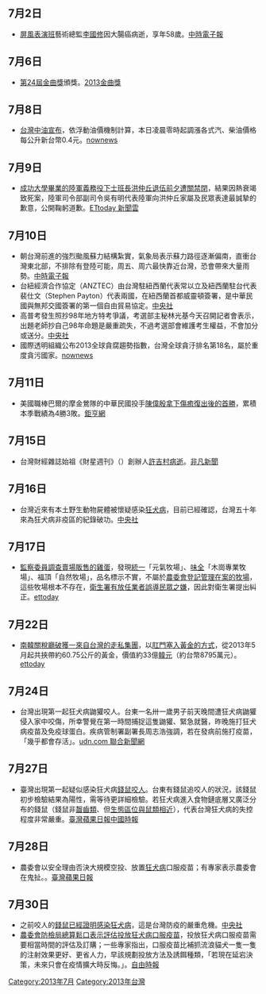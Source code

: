 <noinclude></noinclude>

## 7月2日

  - [屏風表演班](../Page/屏風表演班.md "wikilink")藝術總監[李國修](../Page/李國修.md "wikilink")因大腸癌病逝，享年58歲。[中時電子報](https://web.archive.org/web/20131217193410/http://showbiz.chinatimes.com/2009Cti/Channel/Showbiz/showbiz-feature-cnt/0%2C5115%2C112013070200840%2C00.html)

## 7月6日

  - [第24屆金曲獎](../Page/第24屆金曲獎.md "wikilink")頒獎。[2013金曲獎](https://web.archive.org/web/20130708040627/http://2013goldenmelody.bamid.gov.tw/)

## 7月8日

  - [台灣中油宣布](https://zh.wikipedia.org/wiki/台灣中油 "wikilink")，依浮動油價機制計算，本日凌晨零時起調漲各式汽、柴油價格每公升新台幣0.4元。[nownews](http://www.nownews.com/2013/07/07/320-2959820.htm)

## 7月9日

  - [成功大學畢業的陸軍義務役下士班長](https://zh.wikipedia.org/wiki/成功大學 "wikilink")[洪仲丘退伍前夕遭關禁閉](https://zh.wikipedia.org/wiki/洪仲丘 "wikilink")，結果因熱衰竭致死案，陸軍司令部副司令吳有明代表陸軍向洪仲丘家屬及民眾表達最誠摯的歉意，公開鞠躬道歉。[ETtoday 新聞雲](http://www.ettoday.net/news/20130709/238139.htm)

## 7月10日

  - 朝台灣前進的強烈颱風蘇力結構紮實，氣象局表示蘇力路徑逐漸偏南，直衝台灣東北部，不排除有登陸可能，周五、周六最快靠近台灣，恐會帶來大量雨勢。[中時電子報](https://web.archive.org/web/20130715212303/http://www.chinatimes.com/realtimenews/%E8%98%87%E5%8A%9B%E8%BD%89%E5%BC%B7%E9%A2%B1--%E6%98%8E%E6%99%9A%E7%99%BC%E9%99%B8%E8%AD%A6-20130710002242-260401)
  - 台紐經濟合作協定（ANZTEC）由台灣駐紐西蘭代表常以立及紐西蘭駐台代表裴仕文（Stephen Payton）代表兩國，在紐西蘭首都威靈頓簽署，是中華民國與無邦交國簽署的第一個自由貿易協定。[中央社](https://web.archive.org/web/20140301000423/http://www.cna.com.tw/News/aFE/201307100235-1.aspx)
  - 高普考發生照抄98年地方特考爭議，考選部主秘林光基今天召開記者會表示，出題老師抄自己98年命題是嚴重疏失，不過考選部會維護考生權益，不會加分或送分。[中央社](http://www.cna.com.tw/News/FirstNews/201307100028-1.aspx)
  - 國際透明組織公布2013全球貪腐趨勢指數，台灣全球貪汙排名第18名，屬於重度貪污國家。[nownews](http://www.nownews.com/2013/07/10/301-2961014.htm)

## 7月11日

  - 美國職棒巴爾的摩金鶯隊的中華民國投手[陳偉殷拿下傷癒復出後的首勝](https://zh.wikipedia.org/wiki/陳偉殷 "wikilink")，累積本季戰績為4勝3敗。[鉅亨網](http://news.cnyes.com/Content/20130711/KH920YOM82U0M.shtml)

## 7月15日

  - 台灣財經雜誌始祖《財星週刊》（）創辦人[許吉村病逝](https://zh.wikipedia.org/wiki/許吉村 "wikilink")。[非凡新聞](https://tw.news.yahoo.com/video/%E7%B8%B1%E6%A9%AB%E8%82%A1%E6%B5%B740%E5%B9%B4-%E8%B2%A1%E6%98%9F%E5%89%B5%E8%BE%A6%E4%BA%BA%E8%A8%B1%E5%90%89%E6%9D%91%E7%97%85%E9%80%9D-090000256.html)

## 7月16日

  - 台灣近來有本土野生動物屍體被懷疑感染[狂犬病](../Page/狂犬病.md "wikilink")，目前已經確認，台灣五十年來為狂犬病非疫區的紀錄破功。[中央社](http://www.cna.com.tw/News/FirstNews/201307160059-1.aspx)

## 7月17日

  - [監察委員調查賣場販售的](https://zh.wikipedia.org/wiki/監察委員 "wikilink")[雞蛋](../Page/雞蛋.md "wikilink")，發現[統一](../Page/統一企業.md "wikilink")「元氣牧場」、[味全](../Page/味全.md "wikilink")「木崗專業牧場」、福頂「自然牧場」，品名標示不實，不屬於[農委會登記管理在案的](https://zh.wikipedia.org/wiki/行政院農業委員會 "wikilink")[牧場](https://zh.wikipedia.org/wiki/牧場 "wikilink")，這些牧場根本不存在，[衛生署有放任業者誤導民眾之嫌](https://zh.wikipedia.org/wiki/行政院衛生署 "wikilink")，因此對衛生署提出糾正。[ettoday](http://www.ettoday.net/news/20130717/242305.htm)

## 7月22日

  - [南韓關稅廳破獲一來自台灣的](https://zh.wikipedia.org/wiki/南韓 "wikilink")[走私集團](https://zh.wikipedia.org/wiki/走私 "wikilink")，以[肛門塞入](https://zh.wikipedia.org/wiki/肛門 "wikilink")[黃金的方式](https://zh.wikipedia.org/wiki/黃金 "wikilink")，從2013年5月起共挾帶約60.75公斤的黃金，價值約33億[韓元](https://zh.wikipedia.org/wiki/韓元 "wikilink")（約台幣8795萬元）。[ettoday](http://www.ettoday.net/news/20130722/244916.htm)

## 7月24日

  - 台灣出現第一起狂犬病鼬獾咬人。台東一名卅一歲男子前天晚間遭狂犬病鼬獾侵入家中咬傷，所幸警覺在第一時間捕捉這隻鼬獾、緊急就醫，昨晚施打狂犬病疫苗及免疫球蛋白。疾病管制署副署長周志浩強調，若在發病前施打疫苗，「幾乎都會存活」。[udn.com 聯合新聞網](https://web.archive.org/web/20130725055050/http://udn.com/NEWS/NATIONAL/NATS2/8048287.shtml)

## 7月27日

  - 臺灣出現第一起疑似感染狂犬病[錢鼠咬人](https://zh.wikipedia.org/wiki/錢鼠 "wikilink")。台東有錢鼠追咬人的狀況，該錢鼠初步檢驗結果為陽性，需等待更詳細檢驗。若狂犬病進入食物鏈底層又廣泛分布的錢鼠（錢鼠非[齧齒類](https://zh.wikipedia.org/wiki/齧齒類 "wikilink")、但[生態區位與鼠類相近](https://zh.wikipedia.org/wiki/生態區位 "wikilink")），代表台灣狂犬病的失控程度非常嚴重。[臺灣蘋果日報](http://www.appledaily.com.tw/appledaily/article/headline/20130727/35180019/)[中國時報](https://web.archive.org/web/20130729045745/http://www.chinatimes.com/newspapers/%E9%A6%96%E4%BE%8B%E5%8F%B0%E6%9D%B1%E9%8C%A2%E9%BC%A0%E5%92%AC%E4%BA%BA-%E9%A9%97%E5%87%BA%E7%8B%82%E7%8A%AC%E7%97%85-20130727000866-260102)

## 7月28日

  - 農委會以安全理由否決大規模空投、放置[狂犬病](../Page/狂犬病.md "wikilink")口服疫苗；有專家表示農委會在鬼扯。。[臺灣蘋果日報](http://www.appledaily.com.tw/realtimenews/article/life/20130728/232256/%E9%98%B2%E6%AA%A2%E5%B1%80%E7%A8%B1%E5%B1%B1%E5%8D%80%E6%8A%95%E6%B4%BB%E8%97%A5%E5%8D%B1%E5%AE%B3%E5%A4%A7%E3%80%80%E7%8D%B8%E9%86%AB%E6%96%A5%E4%BA%82%E8%AC%9B)

## 7月30日

  - 之前咬人的[錢鼠已經證明感染](https://zh.wikipedia.org/wiki/錢鼠 "wikilink")[狂犬病](../Page/狂犬病.md "wikilink")，這是台灣防疫的嚴重危機。[中央社](http://www.cna.com.tw/News/FirstNews/201307300061-1.aspx)
  - [農委會防檢局總算鬆口表示評估投放狂犬病口服疫苗](https://zh.wikipedia.org/wiki/農委會 "wikilink")，投放狂犬病口服疫苗需要相當時間的評估及訂購；一些專家指出，口服疫苗比補抓流浪貓犬一隻一隻的注射效果更好、更省人力，早該規劃投放方法及誘餌種類，「若現在延宕決策，未來只會在疫情擴大時反悔。」。[自由時報](http://www.libertytimes.com.tw/2013/new/jul/31/today-life1-4.htm?Slots=Life)

[Category:2013年7月](https://zh.wikipedia.org/wiki/Category:2013年7月 "wikilink") [Category:2013年台灣](https://zh.wikipedia.org/wiki/Category:2013年台灣 "wikilink")